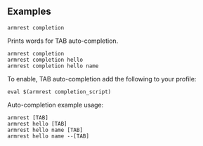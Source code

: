 ## Examples

    armrest completion

Prints words for TAB auto-completion.

    armrest completion
    armrest completion hello
    armrest completion hello name

To enable, TAB auto-completion add the following to your profile:

    eval $(armrest completion_script)

Auto-completion example usage:

    armrest [TAB]
    armrest hello [TAB]
    armrest hello name [TAB]
    armrest hello name --[TAB]
